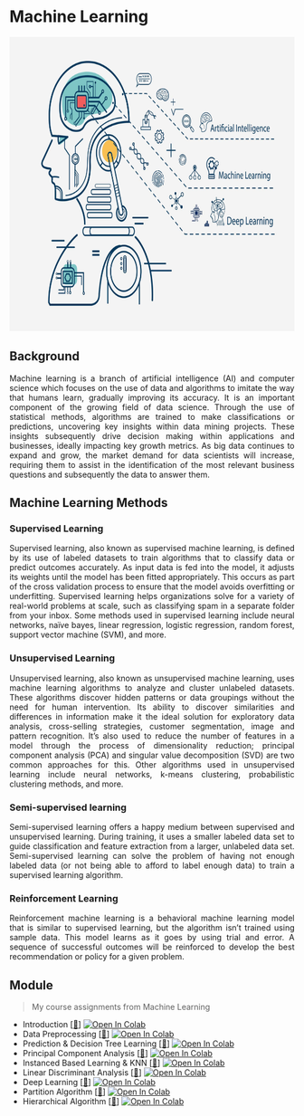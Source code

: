 # Machine Learning
<img src="https://github.com/Bayunova28/Machine_Learning/blob/main/machine-learning-cover.jpg" height="520" width="1000">

## Background
<p align="justify">Machine learning is a branch of artificial intelligence (AI) and computer science which focuses on the use of data and algorithms to imitate the way that humans learn, gradually improving its accuracy. It is an important component of the growing field of data science. Through the use of statistical methods, algorithms are trained to make classifications or predictions, uncovering key insights within data mining projects. These insights subsequently drive decision making within applications and businesses, ideally impacting key growth metrics. As big data continues to expand and grow, the market demand for data scientists will increase, requiring them to assist in the identification of the most relevant business questions and subsequently the data to answer them.<p> 
  
## Machine Learning Methods
### Supervised Learning
<p align="justify">Supervised learning, also known as supervised machine learning, is defined by its use of labeled datasets to train algorithms that to classify data or predict outcomes accurately. As input data is fed into the model, it adjusts its weights until the model has been fitted appropriately. This occurs as part of the cross validation process to ensure that the model avoids overfitting or underfitting. Supervised learning helps organizations solve for a variety of real-world problems at scale, such as classifying spam in a separate folder from your inbox. Some methods used in supervised learning include neural networks, naïve bayes, linear regression, logistic regression, random forest, support vector machine (SVM), and more.<p>
  
### Unsupervised Learning
<p align="justify">Unsupervised learning, also known as unsupervised machine learning, uses machine learning algorithms to analyze and cluster unlabeled datasets. These algorithms discover hidden patterns or data groupings without the need for human intervention. Its ability to discover similarities and differences in information make it the ideal solution for exploratory data analysis, cross-selling strategies, customer segmentation, image and pattern recognition. It’s also used to reduce the number of features in a model through the process of dimensionality reduction; principal component analysis (PCA) and singular value decomposition (SVD) are two common approaches for this. Other algorithms used in unsupervised learning include neural networks, k-means clustering, probabilistic clustering methods, and more.<p>  
  
### Semi-supervised learning 
<p align="justify">Semi-supervised learning offers a happy medium between supervised and unsupervised learning. During training, it uses a smaller labeled data set to guide classification and feature extraction from a larger, unlabeled data set. Semi-supervised learning can solve the problem of having not enough labeled data (or not being able to afford to label enough data) to train a supervised learning algorithm.<p>  
  
### Reinforcement Learning
<p align="justify">Reinforcement machine learning is a behavioral machine learning model that is similar to supervised learning, but the algorithm isn’t trained using sample data. This model learns as it goes by using trial and error. A sequence of successful outcomes will be reinforced to develop the best recommendation or policy for a given problem.<p>

## Module
> My course assignments from Machine Learning  
- Introduction [[📂](https://github.com/Bayunova28/Machine_Learning/tree/main/Week%20I%20-%20Introduction)] [![Open In Colab](https://colab.research.google.com/assets/colab-badge.svg)](https://colab.research.google.com/drive/1-XJQ_MgLZqVmgKeNg8kFnbJQvYPr7mXv?usp=sharing)
- Data Preprocessing [[📂](https://github.com/Bayunova28/Machine_Learning/tree/main/Week%20II%20-%20Data%20Preprocessing)] [![Open In Colab](https://colab.research.google.com/assets/colab-badge.svg)](https://colab.research.google.com/drive/1oz6JAmcCzL08f8k4n_Z0ramqJAJOOGTz?usp=sharing)
- Prediction & Decision Tree Learning [[📂](https://github.com/Bayunova28/Machine_Learning/tree/main/%20Week%20III%20-%20Prediction%20%26%20Decision%20Tree%20Learning)] [![Open In Colab](https://colab.research.google.com/assets/colab-badge.svg)](https://colab.research.google.com/drive/1-m1fnahC42RfAdDRC79Djlji5aF1Y7Lc?usp=sharing)
- Principal Component Analysis [[📂](https://github.com/Bayunova28/Machine_Learning/tree/main/Week%20IV%20-%20Principal%20Component%20Analysis)] [![Open In Colab](https://colab.research.google.com/assets/colab-badge.svg)](https://colab.research.google.com/drive/1dl_KRMaLU5pWPtumGSfAIzgglLTs_SuP?usp=sharing)
- Instanced Based Learning & KNN [[📂](https://github.com/Bayunova28/Machine_Learning/tree/main/Week%20V%20-%20Instance%20Based%20Learning%20%26%20KNN)] [![Open In Colab](https://colab.research.google.com/assets/colab-badge.svg)](https://colab.research.google.com/drive/1yXNXpIPdUTuQ_3hGt3-2tQjjZPuLlbNP?usp=sharing)
- Linear Discriminant Analysis [[📂](https://github.com/Bayunova28/Machine_Learning/tree/main/Week%20VI%20-%20Linear%20Discriminant%20Analysis)] [![Open In Colab](https://colab.research.google.com/assets/colab-badge.svg)](https://colab.research.google.com/drive/1chczjwtS8InDTmFXeQYVO-__wcJfV5qe?usp=sharing)
- Deep Learning [[📂](https://github.com/Bayunova28/Machine_Learning/tree/main/Week%20VIII%20-%20Deep%20Learning)] [![Open In Colab](https://colab.research.google.com/assets/colab-badge.svg)](https://colab.research.google.com/drive/1tu0chjEDGYopnWd1lY6EWhIgrwx0X9Sz?usp=sharing)
- Partition Algorithm [[📂](https://github.com/Bayunova28/Machine_Learning/tree/main/Week%20IX%20-%20Partition%20Algorithm)] [![Open In Colab](https://colab.research.google.com/assets/colab-badge.svg)](https://colab.research.google.com/drive/1qtiTfbGqfWJd-RlVLxDL7j3DffOZuysb?usp=sharing)
- Hierarchical Algorithm [[📂](https://github.com/Bayunova28/Machine_Learning/tree/main/Week%20X%20-%20Hierarchical%20Algorithm)] [![Open In Colab](https://colab.research.google.com/assets/colab-badge.svg)](https://colab.research.google.com/drive/1B_ZfyJLITR85X-5Q4Sab8X5jeijAmPat?usp=sharing)
